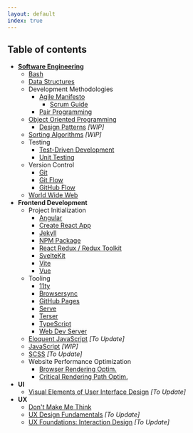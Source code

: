 ```yaml
---
layout: default
index: true
---
```

## Table of contents

- **[Software Engineering](engg/)**
  - [Bash](engg/bash/)
  - [Data Structures](engg/ds/)
  - Development Methodologies
    - [Agile Manifesto](engg/method/agile/)
      - [Scrum Guide](engg/method/scrum/)
    - [Pair Programming](engg/method/pair_programming/)
  - [Object Oriented Programming](engg/oop/)
    - [Design Patterns](engg/oop/design_patterns/) *[WIP]*
  - [Sorting Algorithms](engg/sorting_algorithms/) *[WIP]*
  - Testing
    - [Test-Driven Development](engg/testing/tdd/)
    - [Unit Testing](engg/testing/unit/)
  - Version Control
    - [Git](engg/version/git/)
    - [Git Flow](engg/version/gitflow/)
    - [GitHub Flow](engg/version/github_flow/)
  - [World Wide Web](engg/www/)
- **Frontend Development**
  - Project Initialization
    - [Angular](front/inits/angular/)
    - [Create React App](front/inits/cra/)
    - [Jekyll](front/tooling/jekyll/)
    - [NPM Package](front/inits/npm/)
    - [React Redux / Redux Toolkit](front/tooling/react_redux_toolkit/)
    - [SvelteKit](front/inits/sveltekit/)
    - [Vite](front/inits/vite/)
    - [Vue](front/inits/vue/)
  - Tooling
    - [11ty](front/tooling/11ty/)
    - [Browsersync](front/tooling/browser_sync/)
    - [GitHub Pages](front/tooling/gh_pages/)
    - [Serve](front/tooling/serve/)
    - [Terser](front/tooling/terser/)
    - [TypeScript](front/tooling/ts/)
    - [Web Dev Server](front/tooling/wds/)
  - [Eloquent JavaScript](front/eloquent_js/) *[To Update]*
  - [JavaScript](front/js/) *[WIP]*
  - [SCSS](front/scss/) *[To Update]*
  - Website Performance Optimization
    - [Browser Rendering Optim.](front/wpo/browser_rendering/)
    - [Critical Rendering Path Optim.](front/wpo/crp/)
- **UI**
  - [Visual Elements of User Interface Design](ui/visual_elements_of_ui_design/) *[To Update]*
- **UX**
  - [Don't Make Me Think](ux/dont_make_me_think/)
  - [UX Design Fundamentals](ux/ux_design_fundamentals/) *[To Update]*
  - [UX Foundations: Interaction Design](ux/ux-foundations-ixd/) *[To Update]*
